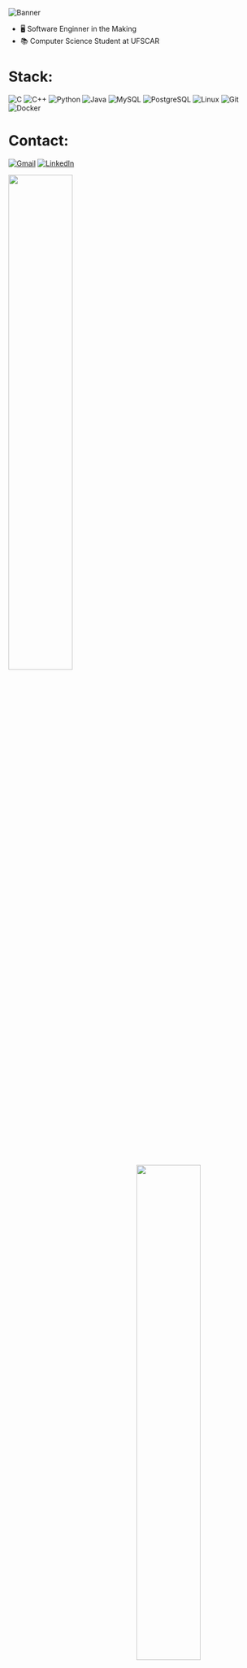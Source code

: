 ![Banner](https://i.imgur.com/n3wUA2L.png)

- :desktop_computer: Software Enginner in the Making
- :books: Computer Science Student at UFSCAR

# Stack:
![C](https://img.shields.io/badge/C-00599C?style=for-the-badge&logo=c&logoColor=white) 
![C++](https://img.shields.io/badge/C%2B%2B-00599C?style=for-the-badge&logo=c%2B%2B&logoColor=white) 
![Python](https://img.shields.io/badge/python-3670A0?style=for-the-badge&logo=python&logoColor=ffdd54) 
![Java](https://img.shields.io/badge/java-%23ED8B00.svg?style=for-the-badge&logo=openjdk&logoColor=white) 
![MySQL](https://img.shields.io/badge/mysql-4479A1.svg?style=for-the-badge&logo=mysql&logoColor=white)
![PostgreSQL](https://img.shields.io/badge/PostgreSQL-000?style=for-the-badge&logo=postgresql) 
![Linux](https://img.shields.io/badge/Linux-000?style=for-the-badge&logo=linux&logoColor=FCC624) 
![Git](https://img.shields.io/badge/GIT-E44C30?style=for-the-badge&logo=git&logoColor=white) 
![Docker](https://img.shields.io/badge/docker-%230db7ed.svg?style=for-the-badge&logo=docker&logoColor=white)

# Contact: 
[![Gmail](https://img.shields.io/badge/Gmail-333333?style=for-the-badge&logo=gmail&logoColor=red)](mailto:uscaio@estudante.ufscar) 
[![LinkedIn](https://img.shields.io/badge/LinkedIn-0077B5?style=for-the-badge&logo=linkedin&logoColor=white)](https://www.linkedin.com/in/caio-ueda-sampaio-23511b253/) 
<!--
![GitHub Stats](https://github-readme-stats.vercel.app/api?username=KY-U&show_icons=true&theme=radical)
![Top Languages](https://github-readme-stats.vercel.app/api/top-langs/?username=KY-U&layout=compact&theme=radical)
-->
<p>
  <img align="left" src="https://github-readme-stats.vercel.app/api?username=KY-U&show_icons=true&theme=radical" width="50%" />
  <img align="right" src="https://github-readme-stats.vercel.app/api/top-langs/?username=KY-U&layout=compact&theme=radical" width="50%" />
</p>

<!--
## Hi there 👋

**KY-U/KY-U** is a ✨ _special_ ✨ repository because its `README.md` (this file) appears on your GitHub profile.

Here are some ideas to get you started:

- 🔭 I’m currently working on ...
- 🌱 I’m currently learning ...
- 👯 I’m looking to collaborate on ...
- 🤔 I’m looking for help with ...
- 💬 Ask me about ...
- 📫 How to reach me: ...
- 😄 Pronouns: ...
- ⚡ Fun fact: ...
-->
